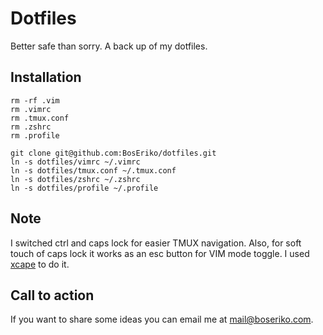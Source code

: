 # Dotfiles

Better safe than sorry. A back up of my dotfiles.

## Installation

    rm -rf .vim
    rm .vimrc
    rm .tmux.conf
    rm .zshrc
    rm .profile

    git clone git@github.com:BosEriko/dotfiles.git
    ln -s dotfiles/vimrc ~/.vimrc
    ln -s dotfiles/tmux.conf ~/.tmux.conf
    ln -s dotfiles/zshrc ~/.zshrc
    ln -s dotfiles/profile ~/.profile

## Note
I switched ctrl and caps lock for easier TMUX navigation. Also, for soft touch of caps lock it works as an esc button for VIM mode toggle. I used [xcape](https://github.com/alols/xcape) to do it.

## Call to action

If you want to share some ideas you can email me at mail@boseriko.com.

